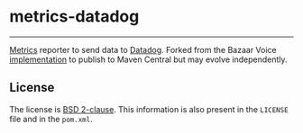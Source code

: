 # metrics-datadog
----

[Metrics](https://dropwizard.github.io/metrics/) reporter to send data to [Datadog](https://www.datadoghq.com).  Forked
from the Bazaar Voice [implementation](https://github.com/bazaarvoice/metrics-datadog) to publish to Maven
Central but may evolve independently.

## License

The license is [BSD 2-clause](http://opensource.org/licenses/BSD-2-Clause).  This information is also present in the
`LICENSE` file and in the `pom.xml`.
